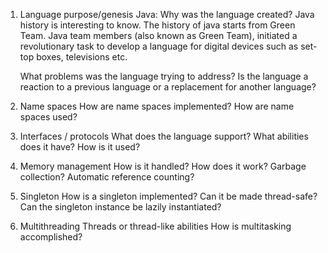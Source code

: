 1. Language purpose/genesis
	Java: 
	Why was the language created?
	Java history is interesting to know. The history of java starts from Green Team. Java team members (also known as Green Team), initiated a revolutionary task to develop a language for digital devices such as set-top boxes, televisions etc.

	What problems was the language trying to address?
	Is the language a reaction to a previous language or a replacement for another language?

3. Name spaces
	How are name spaces implemented?
	How are name spaces used?

8. Interfaces / protocols
	What does the language support?
	What abilities does it have?
	How is it used?

11. Memory management
	How is it handled?
	How does it work?
	Garbage collection?
	Automatic reference counting?

17. Singleton
	How is a singleton implemented?
	Can it be made thread-safe?
	Can the singleton instance be lazily instantiated?

20. Multithreading
	Threads or thread-like abilities
	How is multitasking accomplished?